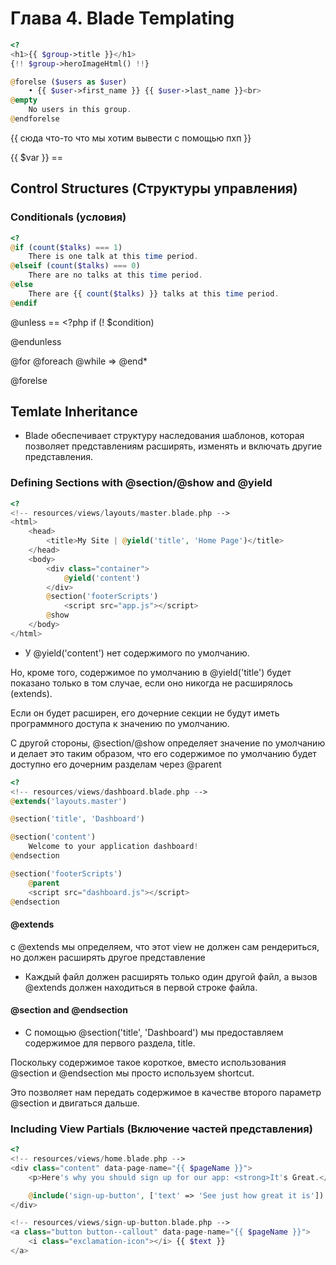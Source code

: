 # Глава 4. Blade Templating

```php
<?
<h1>{{ $group->title }}</h1>
{!! $group->heroImageHtml() !!}

@forelse ($users as $user)
    • {{ $user->first_name }} {{ $user->last_name }}<br>
@empty
    No users in this group.
@endforelse
```

{{ сюда что-то что мы хотим вывести с помощью пхп }}

{{ $var }} == <? = htmlentities($var) ?>

## Control Structures (Структуры управления)

### Conditionals (условия)

```php
<?
@if (count($talks) === 1)
    There is one talk at this time period.
@elseif (count($talks) === 0)
    There are no talks at this time period.
@else
    There are {{ count($talks) }} talks at this time period.
@endif
```

@unless == <?php if (! $condition)

@endunless

@for @foreach @while => @end\*

@forelse

## Temlate Inheritance

- Blade обеспечивает структуру наследования шаблонов, которая позволяет представлениям расширять, изменять и включать другие представления.

### Defining Sections with @section/@show and @yield

```php
<?
<!-- resources/views/layouts/master.blade.php -->
<html>
    <head>
        <title>My Site | @yield('title', 'Home Page')</title>
    </head>
    <body>
        <div class="container">
            @yield('content')
        </div>
        @section('footerScripts')
            <script src="app.js"></script>
        @show
    </body>
</html>
```

- У @yield('content') нет содержимого по умолчанию.

Но, кроме того, содержимое по умолчанию в @yield('title') будет показано только в том случае, если оно никогда не расширялось (extends).

Если он будет расширен, его дочерние секции не будут иметь программного доступа к значению по умолчанию.

С другой стороны, @section/@show определяет значение по умолчанию и делает это таким образом, что его содержимое по умолчанию будет доступно его дочерним разделам через @parent

```php
<?
<!-- resources/views/dashboard.blade.php -->
@extends('layouts.master')

@section('title', 'Dashboard')

@section('content')
    Welcome to your application dashboard!
@endsection

@section('footerScripts')
    @parent
    <script src="dashboard.js"></script>
@endsection
```

#### @extends

с @extends мы определяем, что этот view не должен сам рендериться, но должен расширять другое представление

- Каждый файл должен расширять только один другой файл, а вызов @extends должен находиться в первой строке файла.

#### @section and @endsection

- С помощью @section('title', 'Dashboard') мы предоставляем содержимое для первого раздела, title.

Поскольку содержимое такое короткое, вместо использования @section и @endsection мы просто используем shortcut.

Это позволяет нам передать содержимое в качестве второго параметр @section и двигаться дальше.

### Including View Partials (Включение частей представления)

```php
<?
<!-- resources/views/home.blade.php -->
<div class="content" data-page-name="{{ $pageName }}">
    <p>Here's why you should sign up for our app: <strong>It's Great.</strong></p>

    @include('sign-up-button', ['text' => 'See just how great it is'])
</div>

<!-- resources/views/sign-up-button.blade.php -->
<a class="button button--callout" data-page-name="{{ $pageName }}">
    <i class="exclamation-icon"></i> {{ $text }}
</a>
```

